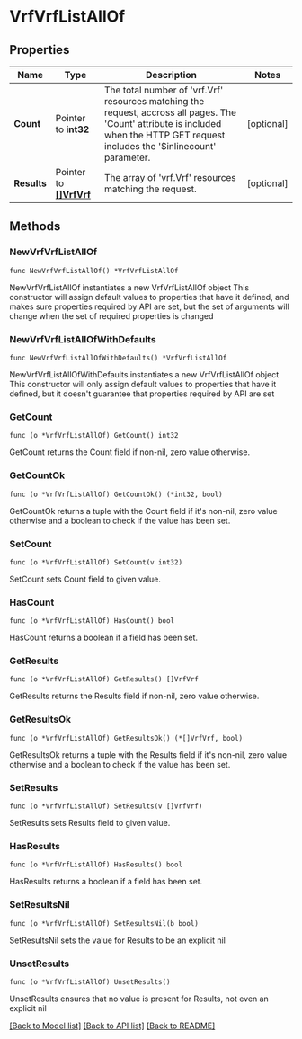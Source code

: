# VrfVrfListAllOf

## Properties

Name | Type | Description | Notes
------------ | ------------- | ------------- | -------------
**Count** | Pointer to **int32** | The total number of &#39;vrf.Vrf&#39; resources matching the request, accross all pages. The &#39;Count&#39; attribute is included when the HTTP GET request includes the &#39;$inlinecount&#39; parameter. | [optional] 
**Results** | Pointer to [**[]VrfVrf**](VrfVrf.md) | The array of &#39;vrf.Vrf&#39; resources matching the request. | [optional] 

## Methods

### NewVrfVrfListAllOf

`func NewVrfVrfListAllOf() *VrfVrfListAllOf`

NewVrfVrfListAllOf instantiates a new VrfVrfListAllOf object
This constructor will assign default values to properties that have it defined,
and makes sure properties required by API are set, but the set of arguments
will change when the set of required properties is changed

### NewVrfVrfListAllOfWithDefaults

`func NewVrfVrfListAllOfWithDefaults() *VrfVrfListAllOf`

NewVrfVrfListAllOfWithDefaults instantiates a new VrfVrfListAllOf object
This constructor will only assign default values to properties that have it defined,
but it doesn't guarantee that properties required by API are set

### GetCount

`func (o *VrfVrfListAllOf) GetCount() int32`

GetCount returns the Count field if non-nil, zero value otherwise.

### GetCountOk

`func (o *VrfVrfListAllOf) GetCountOk() (*int32, bool)`

GetCountOk returns a tuple with the Count field if it's non-nil, zero value otherwise
and a boolean to check if the value has been set.

### SetCount

`func (o *VrfVrfListAllOf) SetCount(v int32)`

SetCount sets Count field to given value.

### HasCount

`func (o *VrfVrfListAllOf) HasCount() bool`

HasCount returns a boolean if a field has been set.

### GetResults

`func (o *VrfVrfListAllOf) GetResults() []VrfVrf`

GetResults returns the Results field if non-nil, zero value otherwise.

### GetResultsOk

`func (o *VrfVrfListAllOf) GetResultsOk() (*[]VrfVrf, bool)`

GetResultsOk returns a tuple with the Results field if it's non-nil, zero value otherwise
and a boolean to check if the value has been set.

### SetResults

`func (o *VrfVrfListAllOf) SetResults(v []VrfVrf)`

SetResults sets Results field to given value.

### HasResults

`func (o *VrfVrfListAllOf) HasResults() bool`

HasResults returns a boolean if a field has been set.

### SetResultsNil

`func (o *VrfVrfListAllOf) SetResultsNil(b bool)`

 SetResultsNil sets the value for Results to be an explicit nil

### UnsetResults
`func (o *VrfVrfListAllOf) UnsetResults()`

UnsetResults ensures that no value is present for Results, not even an explicit nil

[[Back to Model list]](../README.md#documentation-for-models) [[Back to API list]](../README.md#documentation-for-api-endpoints) [[Back to README]](../README.md)


